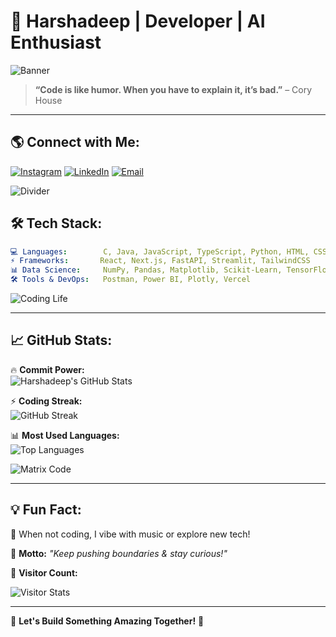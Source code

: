 # 🚀 Harshadeep | Developer | AI Enthusiast

![Banner](https://media.giphy.com/media/xT9IgzoKnwFNmISR8I/giphy.gif)

> **“Code is like humor. When you have to explain it, it’s bad.”** – Cory House

---

## 🌎 Connect with Me:
[![Instagram](https://img.shields.io/badge/Instagram-%23E4405F.svg?style=for-the-badge&logo=Instagram&logoColor=white)](https://instagram.com/k.harsha.10)
[![LinkedIn](https://img.shields.io/badge/LinkedIn-%230077B5.svg?style=for-the-badge&logo=linkedin&logoColor=white)](https://www.linkedin.com/in/harshadeep-chowdary-kommareddi-353027276/)
[![Email](https://img.shields.io/badge/Email-D14836?style=for-the-badge&logo=gmail&logoColor=white)](mailto:harshadeep107@gmail.com)

![Divider](https://media.giphy.com/media/l2JehQ2GitHGdVG9y/giphy.gif)

## 🛠️ Tech Stack:
```yaml
💻 Languages:        C, Java, JavaScript, TypeScript, Python, HTML, CSS
⚡ Frameworks:       React, Next.js, FastAPI, Streamlit, TailwindCSS
📊 Data Science:     NumPy, Pandas, Matplotlib, Scikit-Learn, TensorFlow, Keras, PyTorch, SciPy
🛠️ Tools & DevOps:   Postman, Power BI, Plotly, Vercel
```

![Coding Life](https://media.giphy.com/media/qgQUggAC3Pfv687qPC/giphy.gif)

---

## 📈 GitHub Stats:

🔥 **Commit Power:**  
![Harshadeep's GitHub Stats](https://github-readme-stats.vercel.app/api?username=harsha107&theme=tokyonight&hide_border=false&include_all_commits=false&count_private=false)

⚡ **Coding Streak:**  
![GitHub Streak](https://streak-stats.demolab.com?user=harsha107&theme=tokyonight&hide_border=false)

📊 **Most Used Languages:**  
![Top Languages](https://github-readme-stats.vercel.app/api/top-langs/?username=harsha107&theme=tokyonight&hide_border=false&include_all_commits=false&count_private=false&layout=compact)

![Matrix Code](https://upload.wikimedia.org/wikipedia/commons/c/cc/Digital_rain_animation_medium_letters_shine.gif)

---

## 💡 Fun Fact:
🎵 When not coding, I vibe with music or explore new tech!

📌 **Motto:** _"Keep pushing boundaries & stay curious!"_

👀 **Visitor Count:**  

<img alt="Visitor Stats" 
            src="https://widgetbite.com/stats/<Harsha107>"/>

---

💬 **Let's Build Something Amazing Together!** 🚀
